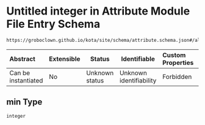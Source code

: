 # Untitled integer in Attribute Module File Entry Schema

```txt
https://groboclown.github.io/kota/site/schema/attribute.schema.json#/allOf/1/oneOf/4/properties/min
```




| Abstract            | Extensible | Status         | Identifiable            | Custom Properties | Additional Properties | Access Restrictions | Defined In                                                                                       |
| :------------------ | ---------- | -------------- | ----------------------- | :---------------- | --------------------- | ------------------- | ------------------------------------------------------------------------------------------------ |
| Can be instantiated | No         | Unknown status | Unknown identifiability | Forbidden         | Allowed               | none                | [attribute.schema.json\*](../../../../docs/bin/out/attribute.schema.json "open original schema") |

## min Type

`integer`
